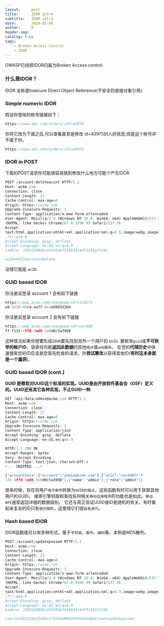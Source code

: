 ```yaml
---
layout:     post
title:      IDOR intro
subtitle:   IDOR intro
date:       2020-01-09
author:     D
header-img: 
catalog: true
tags:
    - Broken Access Control
    - IDOR 
---
```


OWASP已经把IDOR归属为Broken Access control.

### 什么是IDOR？
IDOR 全称是Insecure Direct Object Reference(不安全的直接对象引用).

### Simple numeric IDOR
假设你登陆的帐号链接如下：
```javascript
https://www.abc.com/orders/id?=43976
```
你将它改为下面之后,可以查看甚至是修改
id=43975的人的信息;但是这个帐号并不属于你。
```javascript
https://www.abc.com/orders/id?=43975
```

### IDOR in POST
下面的POST请求你可能很容易猜到修改什么地方可能个产生IDOR
```javascript
POST /account/deleteaccnt HTTP/1.1
Host: acme.com
Connection: close
Content-Length: 22
Cache-Control: max-age=0
Origin: https://acme.com
Upgrade-Insecure-Requests: 1
Content-Type: application/x-www-form-urlencoded
User-Agent: Mozilla/5.0 (Windows NT 10.0; Win64; x64) AppleWebKit/537.36
(KHTML, like Gecko) Chrome/67.0.3396.99 Safari/537.36
Accept:
text/html,application/xhtml+xml,application/xml;q=0.9,image/webp,image/apng
,*/*;q=0.8
Accept-Encoding: gzip, deflate
Accept-Language: en-US,en;q=0.9
Cookie: JSESSIONID=3214536754363414df3142gf2341

acID=4321&action=Delete
```
没错它就是 `acID`.

### GUID based IDOR
你注册且登录 account 1 会有如下链接
```javascript
https://www.acme.com/changepw/id?=13d573
e8-5210-408a-aa77-6e2e9993d264
```
你注册且登录 account 2 会有如下链接
```javascript
https://www.acme.com/changepw/id?=cec4d0
ff-f133-4ffd-9ed9-3e0d0c5a3990
```
这种情况如果你想要形成`IDOR`要先找到另外一个用户的 `GUID`.
要枚举`guid`或**不可枚举的帐户ID**，请查找可能**返回此数据**的其他`端点`或`web服务`。
在您的**代理历史**中快速搜索您的ID应该是您首先检查的请求，并**尝试篡改**以获得其他ID(**有时这本身就是一个漏洞**)。


### GUID based IDOR (cont.)
**GUID 是微软对UUID这个标准的实现。UUID是由开放软件基金会（OSF）定义的。UUID还有其它各种实现，不止GUID一种.**

```javascript
GET /api/data/admin@acme.com HTTP/1.1
Host: acme.com
Connection: close
Content-Length: 22
Cache-Control: max-age=0
Origin: https://acme.com
Upgrade-Insecure-Requests: 1
Content-Type: application/json
Accept-Encoding: gzip, deflate
Accept-Language: en-US,en;q=0.9
```

```javascript
HTTP/1.1 200 OK
Accept-Ranges: bytes
Vary: Accept-Encoding
Content-Type: text/json; charset=UTF-8
<... SNIPPED ...>

{"accountdata":{"account":"admin@acme.com"},{"uuid":"cec4d0ff-f
133-4ffd-9ed9-3e0d0c5a3990"},{"name":"admin"},{"role":"admin"}}
```
很多时候，存在将用户`电子邮件`转换为`UUID的端点`，这些函数有时可以用于获取其他用户的GUID。
搜索引擎抓取和查找任何相关`移动应用程序`的功能也是如此。`移动API`通常返回详细的数据级别。
它还与真正验证UUID或ID是随机的有关。有时看起来复杂的ID只有`部分随机`，这使得它们很`容易迭代`。

### Hash based IDOR
IDOR函数值可以有多种形式。基于`字符串`、`散列`、`编码`等。本例是MD5散列。

```javascript
POST /account/updatepasswd HTTP/1.1
Host: acme.com
Connection: close
Content-Length: 22
Cache-Control: max-age=0
Origin: https://acme.com
Upgrade-Insecure-Requests: 1
Content-Type: application/x-www-form-urlencoded
User-Agent: Mozilla/5.0 (Windows NT 10.0; Win64; x64) AppleWebKit/537.36
(KHTML, like Gecko) Chrome/67.0.3396.99 Safari/537.36
Accept:
text/html,application/xhtml+xml,application/xml;q=0.9,image/webp,image/apng
,*/*;q=0.8
Accept-Encoding: gzip, deflate
Accept-Language: en-US,en;q=0.9
Cookie: JSESSIONID=3214536754363414df3142gf2341

userid=912134131a7b11f2dfee0b92bf6b0eed&action=updatepasswd
```

